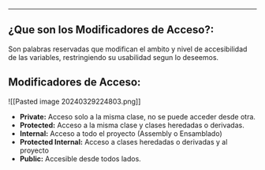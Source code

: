 
---
## ¿Que son los Modificadores de Acceso?:
Son palabras reservadas que modifican el ambito y nivel de accesibilidad de las variables, restringiendo su usabilidad segun lo deseemos.  
	
## Modificadores de Acceso:

![[Pasted image 20240329224803.png]]

- **Private:**
	 Acceso solo a la misma clase, no se puede acceder desde otra.
- **Protected:**
	 Acceso a la misma clase y clases heredadas o derivadas.
- **Internal:**
	 Acceso a todo el proyecto (Assembly o Ensamblado)
- **Protected Internal:**
	 Acceso a clases heredadas o derivadas y al proyecto
- **Public:**
	 Accesible desde todos lados.

